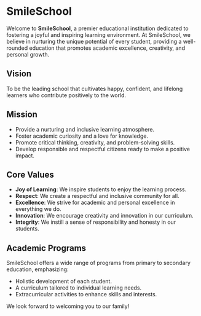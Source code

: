 # SmileSchool

Welcome to **SmileSchool**, a premier educational institution dedicated to fostering a joyful and inspiring learning environment. At SmileSchool, we believe in nurturing the unique potential of every student, providing a well-rounded education that promotes academic excellence, creativity, and personal growth.

## Vision

To be the leading school that cultivates happy, confident, and lifelong learners who contribute positively to the world.

## Mission

- Provide a nurturing and inclusive learning atmosphere.
- Foster academic curiosity and a love for knowledge.
- Promote critical thinking, creativity, and problem-solving skills.
- Develop responsible and respectful citizens ready to make a positive impact.

## Core Values

- **Joy of Learning**: We inspire students to enjoy the learning process.
- **Respect**: We create a respectful and inclusive community for all.
- **Excellence**: We strive for academic and personal excellence in everything we do.
- **Innovation**: We encourage creativity and innovation in our curriculum.
- **Integrity**: We instill a sense of responsibility and honesty in our students.

## Academic Programs

SmileSchool offers a wide range of programs from primary to secondary education, emphasizing:

- Holistic development of each student.
- A curriculum tailored to individual learning needs.
- Extracurricular activities to enhance skills and interests.

We look forward to welcoming you to our family!

